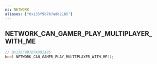 ```yaml
---
ns: NETWORK
aliases: ["0x135f9b7b7add2185"]
---
```

## NETWORK_CAN_GAMER_PLAY_MULTIPLAYER_WITH_ME

```c
// 0x135F9B7B7ADD2185
bool NETWORK_CAN_GAMER_PLAY_MULTIPLAYER_WITH_ME();
```
